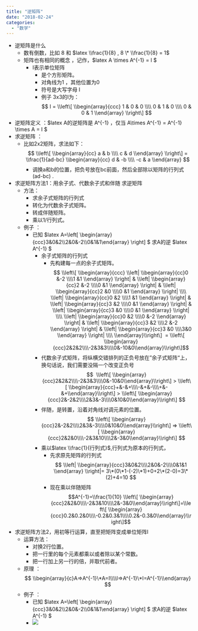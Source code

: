 ```yaml
---
title: "逆矩阵"
date: "2018-02-24"
categories: 
  - "数学"
---
```


- 逆矩阵是什么
    - 数有倒数，比如 8 和 $latex \\frac{1}{8} , 8 \* \\frac{1}{8} = 1$
    - 矩阵也有相同的概念 ，记作，$latex A \\times A^{-1} = I $
        - I表示单位矩阵
            - 是个方形矩阵。
            - 对角线为1 ，其他位置为0
            - 符号是大写字母 I
            - 例子 3x3的I为：$$ I = \\left\[ \\begin{array}{ccc} 1 & 0 & 0 \\\\ 0 & 1 & 0 \\\\ 0 & 0 & 1 \\end{array} \\right\] $$
- 逆矩阵定义 ：$latex A的逆矩阵是 A^{-1} ，仅当 A\\times A^{-1} = A^{-1} \\times A = I $
- 求逆矩阵 ：
    - 比如2x2矩阵，求法如下：$$ \\left\[ \\begin{array}{cc} a & b \\\\ c & d \\end{array} \\right\] = \\frac{1}{ad-bc} \\begin{array}{cc} d & -b \\\\ -c & a \\end{array} $$
        - 调换a和b的位置，把负号放在bc前面，然后全部除以矩阵的行列式(ad-bc) .
- 求逆矩阵方法1：用余子式、代数余子式和伴随 求逆矩阵
    - 方法：
        - 求余子式矩阵的行列式
        - 转化为代数余子式矩阵。
        - 转成伴随矩阵。
        - 乘以1/行列式。
    - 例子 ：
        - 已知 $latex A=\\left\[ \\begin{array}{ccc}3&0&2\\\\2&0&-2\\\\0&1&1\\end{array} \\right\] $ 求A的逆 $latex A^{-1} $
            - 余子式矩阵的行列式
                - 先构建每一点的余子式矩阵。$$ \\left\[ \\begin{array}{ccc} \\left| \\begin{array}{cc}0 &-2 \\\\1 &1 \\end{array} \\right| & \\left| \\begin{array}{cc}2 &-2 \\\\0 &1 \\end{array} \\right| & \\left| \\begin{array}{cc}2 &0 \\\\0 &1 \\end{array} \\right| \\\\ \\left| \\begin{array}{cc}0 &2 \\\\1 &1 \\end{array} \\right| & \\left| \\begin{array}{cc}3 &2 \\\\0 &1 \\end{array} \\right| & \\left| \\begin{array}{cc}3 &0 \\\\0 &1 \\end{array} \\right| \\\\ \\left| \\begin{array}{cc}0 &2 \\\\0 &-2 \\end{array} \\right| & \\left| \\begin{array}{cc}3 &2 \\\\2 &-2 \\end{array} \\right| & \\left| \\begin{array}{cc}3 &0 \\\\3&0 \\end{array} \\right| \\\\ \\end{array}\\right\]  = \\left\[ \\begin{array}{ccc}2&2&2\\\\-2&3&3\\\\0&-10&0\\end{array}\\right\]$$
            - 代数余子式矩阵，将纵横交错排列的正负号放在”余子式矩阵“上，换句话说，我们需要没隔一个改变正负号 $$  \\left\[ \\begin{array}{ccc}2&2&2\\\\-2&3&3\\\\0&-10&0\\end{array}\\right\] > \\left\[ \\begin{array}{ccc}+&-&+\\\\-&+&-\\\\+&-&+\\end{array}\\right\] > \\left\[ \\begin{array}{ccc}2&-2&2\\\\2&3&-3\\\\0&10&0\\end{array}\\right\] $$
            - 伴随，是转置，沿着对角线对调元素的位置。$$ \\left\[ \\begin{array}{ccc}2&-2&2\\\\2&3&-3\\\\0&10&0\\end{array}\\right\] => \\left\[ \\begin{array}{ccc}2&2&0\\\\-2&3&10\\\\2&-3&0\\end{array}\\right\] $$
            - 乘以$latex \\frac{1}{行列式}$,行列式为原本的行列式，
                - 先求原先矩阵的行列式 $$ \\left| \\begin{array}{ccc}3&0&2\\\\2&0&-2\\\\0&1&1 \\end{array} \\right|= 3\*(0\*1-(-2)\*1)+0+2\*(2-0)=3\*(2)+4=10 $$
                - 现在乘以伴随矩阵 $$A^{-1}=\\frac{1}{10} \\left\[ \\begin{array}{ccc}2&2&0\\\\-2&3&10\\\\2&-3&0\\end{array}\\right\]=\\left\[ \\begin{array}{ccc}0.2&0.2&0\\\\-0.2&0.3&1\\\\0.2&-0.3&0\\end{array}\\right\]$$
- 求逆矩阵方法2，用初等行运算，直至把矩阵变成单位矩阵I
    - 运算方法：
        - 对换2行位置。
        - 把一行里的每个元素都乘以或者除以某个常数。
        - 把一行加上另一行的倍，并取代前者。
    - 原理 ： $$ \\begin{array}{c}A=>A^{-1}\*A=I\\\\I=>A^{-1}\*I=A^{-1}\\end{array} $$
    - 例子 ：
        - 已知 $latex A=\\left\[ \\begin{array}{ccc}3&0&2\\\\2&0&-2\\\\0&1&1\\end{array} \\right\] $ 求A的逆 $latex A^{-1} $
        - [![](images/CBJMUW_UIX_OOO0PS19.png)](http://127.0.0.1/wp-content/uploads/2018/02/CBJMUW_UIX_OOO0PS19.png)
